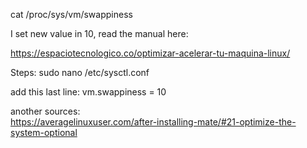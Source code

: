 cat /proc/sys/vm/swappiness

I set new value in 10, read the manual here:


<https://espaciotecnologico.co/optimizar-acelerar-tu-maquina-linux/>


Steps:
sudo nano /etc/sysctl.conf

add this last line:
vm.swappiness = 10

another sources:\
<https://averagelinuxuser.com/after-installing-mate/#21-optimize-the-system-optional>

